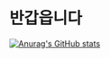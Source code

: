 # 반갑읍니다
[![Anurag's GitHub stats](https://github-readme-stats.vercel.app/api?username=ringcho)](https://github.com/anuraghazra/github-readme-stats)

